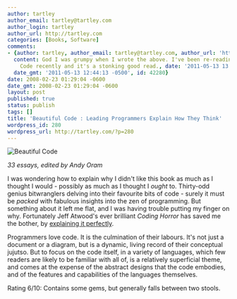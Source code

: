 ```yaml
---
author: tartley
author_email: tartley@tartley.com
author_login: tartley
author_url: http://tartley.com
categories: [Books, Software]
comments:
- {author: tartley, author_email: tartley@tartley.com, author_url: 'http://tartley.com',
  content: God I was grumpy when I wrote the above. I've been re-reading Beautiful
    Code recently and it's a stonking good read., date: '2011-05-13 13:44:13 -0500',
  date_gmt: '2011-05-13 12:44:13 -0500', id: 42280}
date: 2008-02-23 01:29:04 -0600
date_gmt: 2008-02-23 01:29:04 -0600
layout: post
published: true
status: publish
tags: []
title: 'Beautiful Code : Leading Programmers Explain How They Think'
wordpress_id: 280
wordpress_url: http://tartley.com/?p=280
---
```


![Beautiful
Code](/assets/2008/02/beautiful-code.jpg)

*33 essays, edited by Andy Oram*

I was wondering how to explain why I didn't like this book as much as I
thought I would - possibly as much as I thought I *ought* to. Thirty-odd
genius bitwranglers delving into their favourite bits of code - surely
it must be *packed* with fabulous insights into the zen of programming.
But something about it left me flat, and I was having trouble putting my
finger on why. Fortunately Jeff Atwood's ever brilliant *Coding Horror*
has saved me the bother, by [explaining it
perfectly](http://www.codinghorror.com/blog/archives/001062.html).

Programmers love code. It is the culmination of their labours. It's not
just a document or a diagram, but is a dynamic, living record of their
conceptual jujutso. But to focus on the code itself, in a variety of
languages, which few readers are likely to be familiar with all of, is a
relatively superficial theme, and comes at the expense of the abstract
designs that the code embodies, and of the features and capabilities of
the languages themselves.

Rating 6/10: Contains some gems, but generally falls between two stools.
